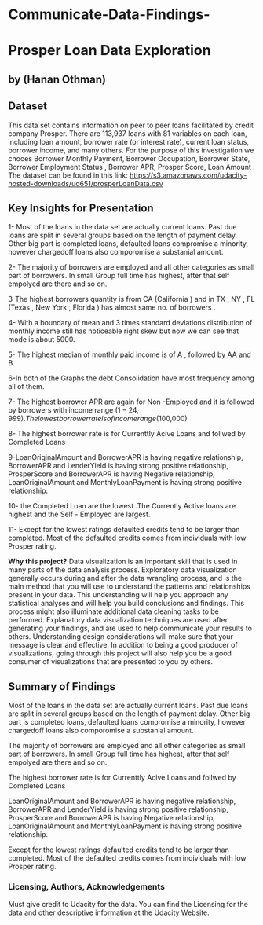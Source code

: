 # Communicate-Data-Findings-
# Prosper Loan Data Exploration
## by (Hanan Othman)

## Dataset
This data set contains information on peer to peer loans facilitated by credit company Prosper. There are 113,937 loans with 81 variables on each loan, including loan amount, borrower rate (or interest rate), current loan status, borrower income, and many others. For the purpose of this investigation we chooes Borrower Monthly Payment, Borrower Occupation, Borrower State, Borrower Employment Status , Borrower APR, Prosper Score, Loan Amount .
The dataset can be found in this link:  https://s3.amazonaws.com/udacity-hosted-downloads/ud651/prosperLoanData.csv

## Key Insights for Presentation

1-  Most of the loans in the data set are actually current loans. Past due loans are split in several groups based on the length of payment delay. Other big part is completed loans, defaulted loans compromise a minority, however chargedoff loans also comporomise a substanial amount.

2- The majority of borrowers are employed and all other categories as small part of borrowers. In small Group full time has highest, after that self empolyed are there and so on.

3-The highest borrowers quantity is from CA (California ) and in TX , NY , FL (Texas , New York , Florida ) has almost same no. of borrowers .

4- With a boundary of mean and 3 times standard deviations distribution of monthly income still has noticeable right skew but now we can see that mode is about 5000.

5- The highest median of monthly paid income is of A , followed by AA and B.

6-In both of the Graphs the debt Consolidation have most frequency among all of them.

7- The highest borrower APR are again for Non -Employed and it is followed by borrowers with income range ($1-24,999).
The lowest borrower rate is of income range ($100,000)

8- The highest borrower rate is for Currenttly Acive Loans and follwed by Completed Loans

9-LoanOriginalAmount and BorrowerAPR is having negative relationship, BorrowerAPR and LenderYield is having strong positive relationship, ProsperScore and BorrowerAPR is having Negative relationship, LoanOriginalAmount and MonthlyLoanPayment is having strong positive relationship.

10- the Completed Loan are the lowest .The Currently Active loans are highest and the  Self - Employed are largest.

11- Except for the lowest ratings defaulted credits tend to be larger than completed. Most of the defaulted credits comes from individuals with low Prosper rating.


**Why this project?** 
Data visualization is an important skill that is used in many parts of the data analysis process. Exploratory data visualization generally occurs during and after the data wrangling process, and is the main method that you will use to understand the patterns and relationships present in your data. This understanding will help you approach any statistical analyses and will help you build conclusions and findings. This process might also illuminate additional data cleaning tasks to be performed. Explanatory data visualization techniques are used after generating your findings, and are used to help communicate your results to others. Understanding design considerations will make sure that your message is clear and effective. In addition to being a good producer of visualizations, going through this project will also help you be a good consumer of visualizations that are presented to you by others.


## Summary of Findings
 Most of the loans in the data set are actually current loans. Past due loans are split in several groups based on the length of payment delay. Other big part is completed loans, defaulted loans compromise a minority, however chargedoff loans also comporomise a substanial amount.

The majority of borrowers are employed and all other categories as small part of borrowers. In small Group full time has highest, after that self empolyed are there and so on.

The highest borrower rate is for Currenttly Acive Loans and follwed by Completed Loans

LoanOriginalAmount and BorrowerAPR is having negative relationship, BorrowerAPR and LenderYield is having strong positive relationship, ProsperScore and BorrowerAPR is having Negative relationship, LoanOriginalAmount and MonthlyLoanPayment is having strong positive relationship.

Except for the lowest ratings defaulted credits tend to be larger than completed. Most of the defaulted credits comes from individuals with low Prosper rating.
 


### Licensing, Authors, Acknowledgements
Must give credit to Udacity for the data. You can find the Licensing for the data and other descriptive information at the Udacity Website.
